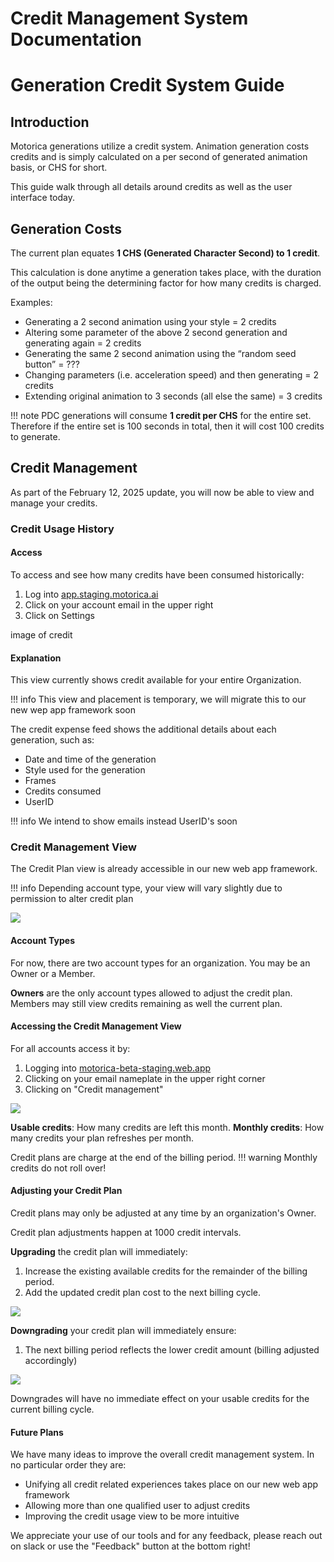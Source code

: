 # Credit Management System Documentation


# Generation Credit System Guide

## Introduction
Motorica generations utilize a credit system. Animation generation costs credits and is simply calculated on a per second of generated animation basis, or CHS for short.

This guide walk through all details around credits as well as the user interface today.

## Generation Costs
The current plan equates **1 CHS (Generated Character Second) to 1 credit**.

This calculation is done anytime a generation takes place, with the duration of the output being the determining factor for how many credits is charged.

Examples:

- Generating a 2 second animation using your style = 2 credits
- Altering some parameter of the above 2 second generation and generating again = 2 credits
- Generating the same 2 second animation using the “random seed button” = ???
- Changing parameters (i.e. acceleration speed) and then generating = 2 credits
- Extending original animation to 3 seconds (all else the same) = 3 credits    

!!! note
    PDC generations will consume **1 credit per CHS** for the entire set. Therefore if the entire set is 100 seconds in total, then it will cost 100 credits to generate.

## Credit Management
As part of the February 12, 2025 update, you will now be able to view and manage your credits.
### Credit Usage History
#### Access
To access and see how many credits have been consumed historically:

1. Log into [app.staging.motorica.ai](https://app.staging.motorica.ai/)
2. Click on your account email in the upper right
3. Click on Settings

image of credit

#### Explanation
This view currently shows credit available for your entire Organization.

!!! info
    This view and placement is temporary, we will migrate this to our new wep app framework soon

The credit expense feed shows the additional details about each generation, such as:

* Date and time of the generation
* Style used for the generation
* Frames
* Credits consumed
* UserID

!!! info
    We intend to show emails instead UserID's soon

### Credit Management View
The Credit Plan view is already accessible in our new web app framework.

!!! info
    Depending account type, your view will vary slightly due to permission to alter credit plan

![](../assets/images/cred_mgmt/creds_view.png)

#### Account Types
For now, there are two account types for an organization. You may be an Owner or a Member.

**Owners** are the only account types allowed to adjust the credit plan. Members may still view credits remaining as well the current plan.

#### Accessing the Credit Management View
For all accounts access it by:

1. Logging into [motorica-beta-staging.web.app](https://motorica-beta-staging.web.app/)
2. Clicking on your email nameplate in the upper right corner
3. Clicking on "Credit management"

![](../assets/images/cred_mgmt/enter_cred_mgmt.png)

**Usable credits**: How many credits are left this month.
**Monthly credits**: How many credits your plan refreshes per month.

Credit plans are charge at the end of the billing period.
!!! warning
    Monthly credits do not roll over!

#### Adjusting your Credit Plan
Credit plans may only be adjusted at any time by an organization's Owner.

Credit plan adjustments happen at 1000 credit intervals.

**Upgrading** the credit plan will immediately:

1. Increase the existing available credits for the remainder of the billing period.
2. Add the updated credit plan cost to the next billing cycle.

![](../assets/images/cred_mgmt/upgrade_creds.png)

**Downgrading** your credit plan will immediately ensure:

1. The next billing period reflects the lower credit amount (billing adjusted accordingly)

![](../assets/images/cred_mgmt/downgrade_creds.png)

Downgrades will have no immediate effect on your usable credits for the current billing cycle.

#### Future Plans
We have many ideas to improve the overall credit management system. In no particular order they are:

* Unifying all credit related experiences takes place on our new web app framework
* Allowing more than one qualified user to adjust credits
* Improving the credit usage view to be more intuitive

We appreciate your use of our tools and for any feedback, please reach out on slack or use the "Feedback" button at the bottom right!